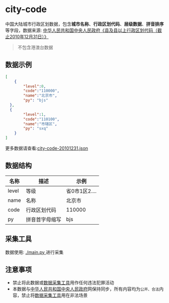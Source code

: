 # city-code

中国大陆城市行政区划数据，包含**城市名称**、**行政区划代码**、**层级数据**、**拼音排序**等字段，数据来源: [中华人民共和国中央人民政府《县及县以上行政区划代码（截止2010年12月31日）》](http://www.gov.cn/test/2011-08/22/content_1930111.htm)

> 不包含港澳台数据

## 数据示例

````json
[
	{
        "level":0,
        "code":"110000",
        "name":"北京市",
        "py": "bjs"
  },
  {
        "level":1,
        "code":"110100",
        "name":"市辖区",
        "py": "sxq"
    }
]
````

更多数据请查看:[city-code-20101231.json](./city-code-20101231.json)



## 数据结构

| 名称  | 描述         | 示例          |
| ----- | ------------ | ------------- |
| level | 等级         | 省0市1区2.... |
| name  | 名称         | 北京市        |
| code  | 行政区划代码 | 110000        |
| py  | 拼音首字母缩写 | bjs       |



## 采集工具

数据使用: [./main.py ](./main.py)进行采集



## 注意事项

* 禁止将此数据或[数据采集工具](#采集工具)用作任何违法犯罪活动
* 本数据与[中华人民共和国中央人民政府](http://www.gov.cn/)网保持同步，所有内容均为``公开、合法``内容，禁止将[数据采集工具](#采集工具)用在非法场景